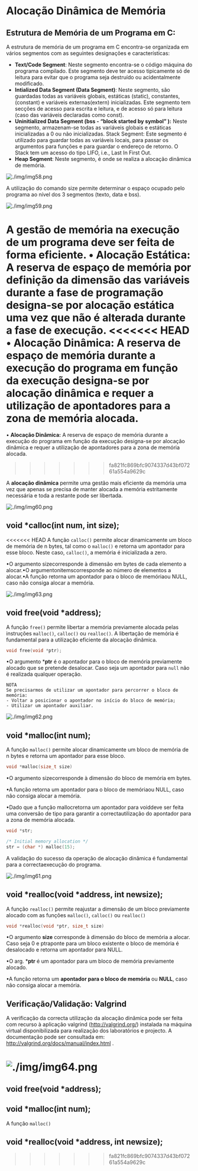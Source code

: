 # Alocação Dinâmica de Memória

## Estrutura de Memória de um Programa em C:

A estrutura de memória de um programa em C encontra-se organizada em vários segmentos com as seguintes designações e características:

- **Text/Code Segment**: Neste segmento encontra-se o código máquina do programa compilado. Este segmento deve ter acesso tipicamente só de leitura para evitar que o programa seja destruído ou acidentalmente modificado.
- **Intialized Data Segment (Data Segment)**: Neste segmento, são guardadas todas as variáveis globais, estáticas (static), constantes, (constant) e variáveis externas(extern) inicializadas. Este segmento tem secções de acesso para escrita e leitura, e de acesso só para leitura (caso das variáveis declaradas como const).
- **Uninitialized Data Segment (bss - “block started by symbol” ):** Neste segmento, armazenam-se todas as variáveis globais e estáticas inicializadas a 0 ou não inicializadas.
Stack Segment: Este segmento é utilizado para guardar todas as variáveis locais, para passar os argumentos para funções e para guardar o endereço de retorno. O Stack tem um acesso do tipo LIFO, i.e., Last In First Out.
- **Heap Segment**: Neste segmento, é onde se realiza a alocação dinâmica de memória.

![./img/img58.png](./img/img58.png)

A utilização do comando size permite determinar o espaço ocupado pelo programa ao nível dos 3 segmentos (texto, data e bss).

![./img/img59.png](./img/img59.png)

A gestão de memória na execução de um programa deve ser feita de forma eficiente.
• **Alocação Estática**: A reserva de espaço de memória por definição da dimensão das variáveis durante a fase de programação designa-se por alocação estática uma vez que não é alterada durante a fase de execução.
<<<<<<< HEAD
• **Alocação Dinâmica:** A reserva de espaço de memória durante a execução do programa em função da execução designa-se por alocação dinâmica e requer a utilização de apontadores para a zona de memória alocada.  
=======
• **Alocação Dinâmica:** A reserva de espaço de memória durante a execução do programa em função da execução designa-se por alocação dinâmica e requer a utilização de apontadores para a zona de memória alocada. 
>>>>>>> fa821fc869bfc9074337d43bf07261a554a9629c

A **alocação dinâmica** permite uma gestão mais eficiente da memória uma vez que  apenas se precisa de manter alocada a memória estritamente necessária e toda a  restante pode ser libertada.

![./img/img60.png](./img/img60.png)

## void *calloc(int num, int size);

<<<<<<< HEAD
A função `calloc()` permite alocar dinamicamente um bloco de memória de n bytes, tal como o `malloc()` e retorna um apontador para esse bloco. Neste caso, `calloc()`, a memória é inicializada a zero.

•O argumento sizecorresponde à dimensão em bytes de cada elemento a alocar.•O argumentonitemscorresponde ao número de elementos a alocar.•A função retorna um apontador para o bloco de memóriaou NULL, caso não consiga alocar a memória.

![./img/img63.png](./img/img63.png)

## void free(void *address);

A função `free()` permite libertar a memória previamente alocada pelas instruções `malloc()`, `calloc()` ou `realloc()`. A libertação de memória é fundamental para a utilização eficiente da alocação dinâmica.
```c
void free(void *ptr);
```

•O argumento ***ptr** é o apontador para o bloco de memória previamente alocado que se pretende desalocar. Caso seja um apontador para `null` não é realizada qualquer operação.
    
    NOTA
    Se precisarmos de utilizar um apontador para percorrer o bloco de memória:
    - Voltar a posicionar o apontador no início do bloco de memória;
    - Utilizar um apontador auxiliar.

![./img/img62.png](./img/img62.png)

## void *malloc(int num);

A função `malloc()` permite alocar dinamicamente um bloco de memória de n bytes e retorna um apontador para esse bloco. 

```c
void *malloc(size_t size)
```

•O argumento sizecorresponde à dimensão do bloco de memória em bytes.

•A função retorna um apontador para o bloco de memóriaou NULL, caso não consiga alocar a memória.

•Dado que a função mallocretorna um apontador para voiddeve ser feita uma conversão de tipo para garantir a correctautilização do apontador para a zona de memória alocada.

```c
void *str;

/* Initial memory allocation */
str = (char *) malloc(15);
```

A validação do sucesso da operação de alocação dinâmica é fundamental para a correctaexecução do programa.

![./img/img61.png](./img/img61.png)

## void *realloc(void *address, int newsize);

A função `realloc()` permite reajustar a dimensão de um bloco previamente alocado com as funções `malloc()`, `calloc()` ou `realloc()`

```c
void *realloc(void *ptr, size_t size)
```

•O argumento **size** corresponde à dimensão do bloco de memória a alocar. Caso seja 0 e ptraponte para um bloco existente o bloco de memória é desalocado e retorna um apontador para NULL. 

•O arg. ***ptr** é um apontador para um bloco de memória previamente alocado.

•A função retorna um **apontador para o bloco de memória** ou **NULL**, caso não consiga alocar a memória.

## Verificação/Validação: Valgrind

A verificação da correcta utilização da alocação dinâmica pode ser feita com recurso à aplicação valgrind (http://valgrind.org/) instalada na máquina virtual disponibilizada para realização dos laboratórios e projecto.
A documentação pode ser consultada em: http://valgrind.org/docs/manual/index.html .

![./img/img64.png](./img/img64.png)
=======
## void free(void *address);

## void *malloc(int num);

A função `malloc()`

## void *realloc(void *address, int newsize);
>>>>>>> fa821fc869bfc9074337d43bf07261a554a9629c
